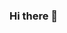 ### Hi there 👋

<!--
**frappochino/frappochino** is a ✨ _special_ ✨ repository because its `README.md` (this file) appears on your GitHub profile.

Here are some ideas to get you started:

- 🔭 I’m currently working on Private Projects
- 🌱 I’m currently learning Firebase
<!--- 👯 I’m looking to collaborate on 
<!--- 🤔 I’m looking for help with ...
- 💬 Ask me about Python, PHP, Machine Learning and more..
- 📫 How to reach me: email: lucdow7@gmail.com
- 😄 Pronouns: Him/He...
- ⚡ Fun fact: True + True = 2...
-->
